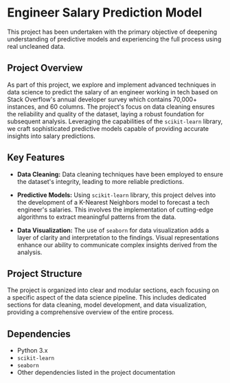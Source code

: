 # Engineer Salary Prediction Model

This project has been undertaken with the primary objective of deepening understanding of predictive models and experiencing the full process using real uncleaned data.

## Project Overview

As part of this project, we explore and implement advanced techniques in data science to predict the salary of an engineer working in tech based on Stack Overflow's annual developer survey which contains 70,000+ instances, and 60 columns. The project's focus on data cleaning ensures the reliability and quality of the dataset, laying a robust foundation for subsequent analysis. Leveraging the capabilities of the `scikit-learn` library, we craft sophisticated predictive models capable of providing accurate insights into salary predictions.

## Key Features

- **Data Cleaning:** Data cleaning techniques have been employed to ensure the dataset's integrity, leading to more reliable predictions.

- **Predictive Models:** Using `scikit-learn` library, this project delves into the development of a K-Nearest Neighbors model to forecast a tech engineer's salaries. This involves the implementation of cutting-edge algorithms to extract meaningful patterns from the data.

- **Data Visualization:** The use of `seaborn` for data visualization adds a layer of clarity and interpretation to the findings. Visual representations enhance our ability to communicate complex insights derived from the analysis.

## Project Structure

The project is organized into clear and modular sections, each focusing on a specific aspect of the data science pipeline. This includes dedicated sections for data cleaning, model development, and data visualization, providing a comprehensive overview of the entire process.


## Dependencies

- Python 3.x
- `scikit-learn`
- `seaborn`
- Other dependencies listed in the project documentation

